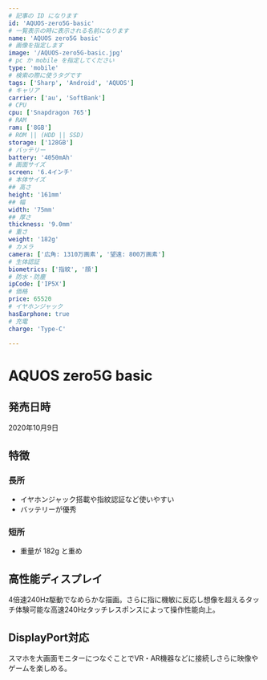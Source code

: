 ```yaml
---
# 記事の ID になります
id: 'AQUOS-zero5G-basic'
# 一覧表示の時に表示される名前になります
name: 'AQUOS zero5G basic'
# 画像を指定します
image: '/AQUOS-zero5G-basic.jpg'
# pc か mobile を指定してください
type: 'mobile'
# 検索の際に使うタグです
tags: ['Sharp', 'Android', 'AQUOS']
# キャリア
carrier: ['au', 'SoftBank']
# CPU
cpu: ['Snapdragon 765']
# RAM
ram: ['8GB']
# ROM || (HDD || SSD)
storage: ['128GB']
# バッテリー
battery: '4050mAh'
# 画面サイズ
screen: '6.4インチ'
# 本体サイズ
## 高さ
height: '161mm'
## 幅
width: '75mm'
## 厚さ
thickness: '9.0mm'
# 重さ
weight: '182g'
# カメラ
camera: ['広角: 1310万画素', '望遠: 800万画素']
# 生体認証
biometrics: ['指紋', '顔']
# 防水・防塵
ipCode: ['IP5X']
# 価格
price: 65520
# イヤホンジャック
hasEarphone: true
# 充電
charge: 'Type-C'

---
```


# AQUOS zero5G basic

## 発売日時

2020年10月9日
  
## 特徴

### 長所

- イヤホンジャック搭載や指紋認証など使いやすい
- バッテリーが優秀

### 短所

- 重量が 182g と重め

## 高性能ディスプレイ

4倍速240Hz駆動でなめらかな描画。さらに指に機敏に反応し想像を超えるタッチ体験可能な高速240Hzタッチレスポンスによって操作性能向上。

## DisplayPort対応

スマホを大画面モニターにつなぐことでVR・AR機器などに接続しさらに映像やゲームを楽しめる。
